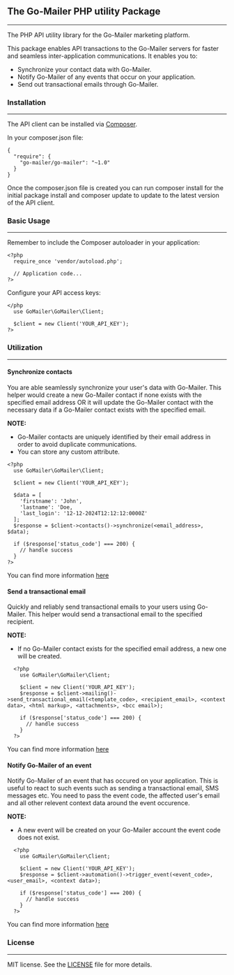 ## **The Go-Mailer PHP utility Package**
<hr>
The PHP API utility library for the Go-Mailer marketing platform.

This package enables API transactions to the Go-Mailer servers for faster and seamless inter-application communications. It enables you to:
* Synchronize your contact data with Go-Mailer.
* Notify Go-Mailer of any events that occur on your application.
* Send out transactional emails through Go-Mailer.



### **Installation**
<hr>

The API client can be installed via [Composer](https://github.com/composer/composer).  


In your composer.json file:

    {
      "require": {
        "go-mailer/go-mailer": "~1.0"
      }
    }

Once the composer.json file is created you can run composer install for the initial package install and composer update to update to the latest version of the API client.

### **Basic Usage**
<hr>
Remember to include the Composer autoloader in your application:

    <?php
      require_once 'vendor/autoload.php';

      // Application code...
    ?>
    
Configure your API access keys:

    </php
      use GoMailer\GoMailer\Client;
      
      $client = new Client('YOUR_API_KEY');
    ?>
    
### **Utilization**
<hr>

#### **Synchronize contacts**
You are able seamlessly synchronize your user's data with Go-Mailer. This helper would create a new Go-Mailer contact if none exists with the specified email address OR it will update the Go-Mailer contact with the necessary data if a Go-Mailer contact exists with the specified email.

**NOTE:**
* Go-Mailer contacts are uniquely identified by their email address in order to avoid duplicate communications.
* You can store any custom attribute.  
```
<?php
  use GoMailer\GoMailer\Client;
  
  $client = new Client('YOUR_API_KEY');
  
  $data = [
    'firstname': 'John',
    'lastname': 'Doe,
    'last_login': '12-12-2024T12:12:12:0000Z'
  ];
  $response = $client->contacts()->synchronize(<email_address>, $data);
  
  if ($response['status_code'] === 200) {
    // handle success
  }
?>  
```
You can find more information [here](https://go-mailer.com/developers/reference/contacts)


#### **Send a transactional email**
Quickly and reliably send transactional emails to your users using Go-Mailer. This helper would send a transactional email to the specified recipient.

**NOTE:**
* If no Go-Mailer contact exists for the specified email address, a new one will be created.  

```
  <?php
    use GoMailer\GoMailer\Client;
    
    $client = new Client('YOUR_API_KEY');
    $response = $client->mailing()->send_transactional_email(<template_code>, <recipient_email>, <context data>, <html markup>, <attachments>, <bcc email>);
    
    if ($response['status_code'] === 200) {
      // handle success
    }
  ?>  
```
You can find more information [here](https://go-mailer.com/developers/reference/transactionals)



#### **Notify Go-Mailer of an event**
Notify Go-Mailer of an event that has occured on your application. This is useful to react to such events such as sending a transactional email, SMS messages etc. You need to pass the event code, the affected user's email and all other relevent context data around the event occurence.

**NOTE:**
* A new event will be created on your Go-Mailer account the event code does not exist.  

```
  <?php
    use GoMailer\GoMailer\Client;
    
    $client = new Client('YOUR_API_KEY');
    $response = $client->automation()->trigger_event(<event_code>, <user_email>, <context data>);
    
    if ($response['status_code'] === 200) {
      // handle success
    }
  ?>  
```
You can find more information [here](https://go-mailer.com/developers/reference/automations)

### **License**
<hr>

MIT license. See the [LICENSE](https://github.com/printu/customerio/blob/master/LICENSE) file for more details.
